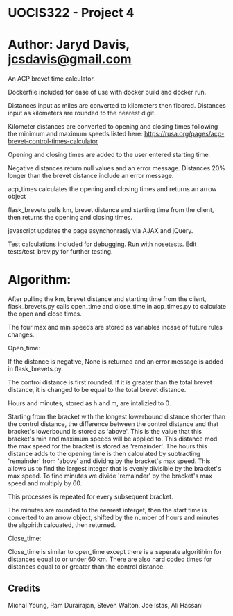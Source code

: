 # UOCIS322 - Project 4 #

# Author: Jaryd Davis, jcsdavis@gmail.com

An ACP brevet time calculator. 

Dockerfile included for ease of use with docker build and docker run. 

Distances input as miles are converted to kilometers then floored. Distances input as kilometers are rounded to the nearest digit.

Kilometer distances are converted to opening and closing times following the minimum and maximum speeds listed here: https://rusa.org/pages/acp-brevet-control-times-calculator 

Opening and closing times are added to the user entered starting time. 

Negative distances return null values and an error message. Distances 20% longer than the brevet distance include an error message.

acp_times calculates the opening and closing times and returns an arrow object

flask_brevets pulls km, brevet distance and starting time from the client, then returns the opening and closing times.

javascript updates the page asynchonrasly via AJAX and jQuery.

Test calculations included for debugging. Run with nosetests. Edit tests/test_brev.py for further testing. 

# Algorithm:

After pulling the km, brevet distance and starting time from the client, flask_brevets.py calls open_time and close_time in acp_times.py to calculate the open and close times.

The four max and min speeds are stored as variables incase of future rules changes.

Open_time:

If the distance is negative, None is returned and an error message is added in flask_brevets.py.

The control distance is first rounded. If it is greater than the total brevet distance, it is changed to be equal to the total brevet distance. 

Hours and minutes, stored as h and m, are intalizied to 0.

Starting from the bracket with the longest lowerbound distance shorter than the control distance, the difference between the control distance and that bracket's lowerbound is stored as 'above'. This is the value that this bracket's min and maximum speeds will be applied to. This distance mod the max speed for the bracket is stored as 'remainder'. The hours this distance adds to the opening time is then calculated by subtracting 'remainder' from 'above' and dividng by the bracket's max speed. This allows us to find the largest integer that is evenly divisible by the bracket's max speed. To find minutes we divide 'remainder' by the bracket's max speed and multiply by 60. 

This processes is repeated for every subsequent bracket.

The minutes are rounded to the nearest interget, then the start time is converted to an arrow object, shifted by the number of hours and minutes the algoirith calcuated, then returned. 

Close_time:

Close_time is similar to open_time except there is a seperate algoritihim for distances equal to or under 60 km. There are also hard coded times for distances equal to or greater than the control distance. 


## Credits

Michal Young, Ram Durairajan, Steven Walton, Joe Istas, Ali Hassani
